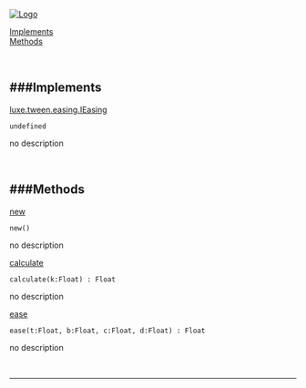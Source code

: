 
[![Logo](http://luxeengine.com/images/logo.png)](index.html)


[Implements](#Implements)   
[Methods](#Methods)   


&nbsp;   

<a class="lift" name="Implements" ></a>
###Implements   
---
<a class="lift" name="luxe.tween.easing.IEasing" href="#luxe.tween.easing.IEasing">luxe.tween.easing.IEasing</a>



    undefined

<span class="small_desc_flat"> no description </span>   

&nbsp;   

<a class="lift" name="Methods" ></a>
###Methods   
---
<a class="lift" name="new" href="#new">new</a>



    new() 

<span class="small_desc_flat"> no description </span>   

<a class="lift" name="calculate" href="#calculate">calculate</a>



    calculate(k:Float) : Float

<span class="small_desc_flat"> no description </span>   

<a class="lift" name="ease" href="#ease">ease</a>



    ease(t:Float, b:Float, c:Float, d:Float) : Float

<span class="small_desc_flat"> no description </span>   



&nbsp;
&nbsp;
&nbsp;

---  


&nbsp;   
&nbsp;   